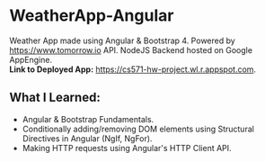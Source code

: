 # WeatherApp-Angular
Weather App made using Angular & Bootstrap 4. Powered by https://www.tomorrow.io API. NodeJS Backend hosted on Google AppEngine. \
**Link to Deployed App:** https://cs571-hw-project.wl.r.appspot.com.

## What I Learned:
* Angular & Bootstrap Fundamentals.
* Conditionally adding/removing DOM elements using Structural Directives in Angular (NgIf, NgFor).
* Making HTTP requests using Angular's HTTP Client API. 
